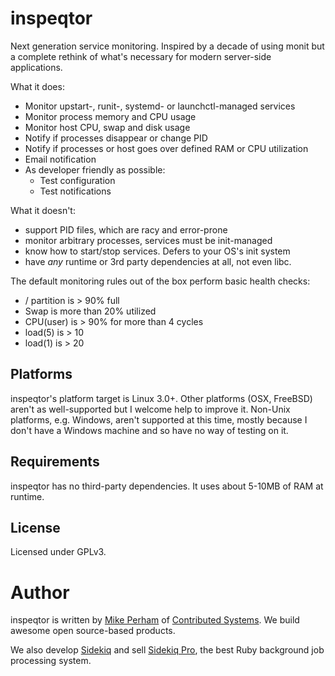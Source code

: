 # inspeqtor

Next generation service monitoring.  Inspired by a decade of
using monit but a complete rethink of what's necessary for modern
server-side applications.

What it does:

* Monitor upstart-, runit-, systemd- or launchctl-managed services
* Monitor process memory and CPU usage
* Monitor host CPU, swap and disk usage
* Notify if processes disappear or change PID
* Notify if processes or host goes over defined RAM or CPU utilization
* Email notification
* As developer friendly as possible:
  - Test configuration
  - Test notifications

What it doesn't:

* support PID files, which are racy and error-prone
* monitor arbitrary processes, services must be init-managed
* know how to start/stop services.  Defers to your OS's init system
* have *any* runtime or 3rd party dependencies at all, not even libc.

The default monitoring rules out of the box perform basic health checks:

* / partition is > 90% full
* Swap is more than 20% utilized
* CPU(user) is > 90% for more than 4 cycles
* load(5) is > 10
* load(1) is > 20


## Platforms

inspeqtor's platform target is Linux 3.0+.  Other platforms (OSX,
FreeBSD) aren't as well-supported but I welcome help to improve it.
Non-Unix platforms, e.g. Windows, aren't supported at this time, mostly
because I don't have a Windows machine and so have no way of testing on it.


## Requirements

inspeqtor has no third-party dependencies.  It uses about 5-10MB of RAM at runtime.


## License

Licensed under GPLv3.


# Author

inspeqtor is written by [Mike Perham](http://twitter.com/mperham) of [Contributed Systems](http://contribsys.com).  We build awesome open source-based products.

We also develop [Sidekiq](http://sidekiq.org) and sell [Sidekiq Pro](http://sidekiq.org/pro), the best Ruby background job processing system.
